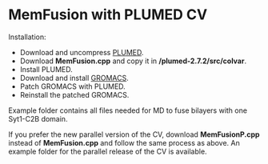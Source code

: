 # MemFusion with PLUMED CV

Installation:
- Download and uncompress [PLUMED](https://www.plumed.org/).
- Download **MemFusion.cpp** and copy it in **/plumed-2.7.2/src/colvar**.
- Install PLUMED.
- Download and install [GROMACS](https://manual.gromacs.org/documentation/).
- Patch GROMACS with PLUMED.
- Reinstall the patched GROMACS.

Example folder contains all files needed for MD to fuse bilayers with one Syt1-C2B domain.

If you prefer the new parallel version of the CV, download **MemFusionP.cpp** instead of **MemFusion.cpp** and follow the same process as above. An example folder for the parallel release of the CV is available.
